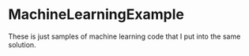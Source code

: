 # MachineLearningExample
These is just samples of machine learning code that I put into the same solution.  
